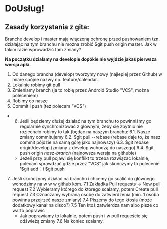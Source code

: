 # DoUsług!

## Zasady korzystania z gita:

Branche develop i master mają włączoną ochronę przed pushowaniem tzn. działając na tym branchu nie można zrobić $git push origin master. Jak w takim razie wprowadzić tam zmiany? 

**Na początku działamy na developie dopókie nie wyjdzie jakaś pierwsza wersja apki.**

1. Od danego brancha (develop) tworzymy nowy (najlepiej przez Github) w miarę spójne nazwy np. feature/calendar.
2. Lokalnie robimy git pull 
3. Zmieniamy branch (ja to robię przez Android Studio "VCS", można poleceniem)
4. Robimy co nasze
5. Commit i push (też polecam "VCS")
* 6. Jeśli będziemy dłużej działać na tym branchu to powinniśmy go regularnie synchronizować z głównym, żeby się zbytnio nie rozjechało robimy to tak (będąc na naszym branchu:
    6.1. Nasze zmiany commitujemy
    6.2. $git pull --rebase (rebase daje to, że nasz commit pójdzie na samą górę jako najnowszy)
    6.3. $git rebase origin/develop (zmiany z develop wchodzą do naszego)
    6.4. $git push origin *nasz-branch* (najnowsza wersja na githubie)
    * Jeżeli przy pull pojawi się konflikt to trzeba rozwiązać lokalnie, polecam sprawdzać gdzie przez "VCS" jak skończymy to polecenie '$git add .' i $git push 
7. Jeśli skończymy działać na branchu i chcemy go scalić do głównego wchodzimy na w w w github kom. 
    7.1 Zakładka Pull requests -> New pull request
    7.2 Wybieramy którego do którego scalamy, potem Create pull request
    7.3 Oznaczamy wybraną osobę do zatwierdzenia (min. 1 osoba powinna przejrzeć nasze zmiany) 
    7.4 Piszemy do tego ktosia (może dodatkowy kanał na disco?)
    7.5 Ten ktoś zatwierdza nam albo pisze co warto poprawić
    * Jak poprawiamy to lokalnie, potem push i w pull requeście się odświeżą zmiany
    7.6 Na koniec scalamy.
